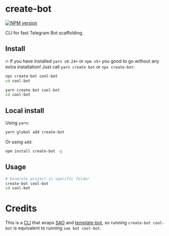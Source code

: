 # create-bot
[![NPM version](https://img.shields.io/npm/v/create-bot.svg?style=flat)](https://npmjs.com/package/create-bot)

CLI for fast Telegram Bot scaffolding.

## Install

🔥 If you have installed `yarn v0.24+` or `npm v5+` you good to go without any extra installation!
Just call `yarn create bot` or `npx create-bot`:

```bash
npx create-bot cool-bot
cd cool-bot
```

```bash
yarn create bot cool-bot
cd cool-bot
```

## Local install

Using `yarn`:

```bash
yarn global add create-bot
```

Or using `add`:

```bash
npm install create-bot -g
```

## Usage

```bash
# Generate project in specific folder
create-bot cool-bot
cd cool-bot
```

# Credits

This is a [CLI](https://en.wikipedia.org/wiki/CLI) that wraps [SAO](https://github.com/egoist/sao) and [template-bot](https://github.com/telegraf/template-bot), so running `create-bot cool-bot` is equivalent to running `sao bot cool-bot`.
